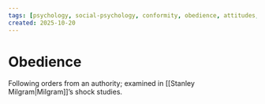 ```yaml
---
tags: [psychology, social-psychology, conformity, obedience, attitudes, attribution, prejudice, aggression, prosocial]
created: 2025-10-20
---
```

# Obedience

Following orders from an authority; examined in [[Stanley Milgram|Milgram]]’s shock studies.

